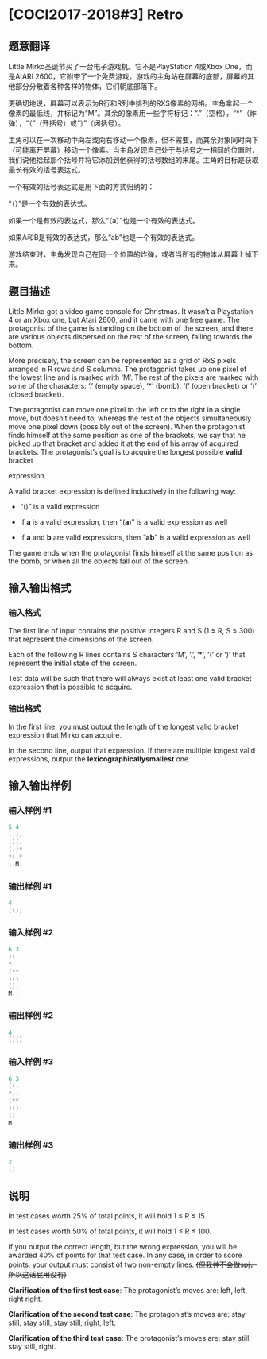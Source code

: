# [COCI2017-2018#3] Retro

## 题意翻译

Little Mirko圣诞节买了一台电子游戏机。它不是PlayStation 4或Xbox One，而是AtARI 2600，它附带了一个免费游戏。游戏的主角站在屏幕的底部，屏幕的其他部分分散着各种各样的物体，它们朝底部落下。

更确切地说，屏幕可以表示为R行和R列中排列的RXS像素的网格。主角拿起一个像素的最低线，并标记为“M”。其余的像素用一些字符标记：“.”（空格），“*”（炸弹），“（”（开括号）或“）”（闭括号）。

主角可以在一次移动中向左或向右移动一个像素，但不需要，而其余对象同时向下（可能离开屏幕）移动一个像素。当主角发现自己处于与括号之一相同的位置时，我们说他拾起那个括号并将它添加到他获得的括号数组的末尾。主角的目标是获取最长有效的括号表达式。

一个有效的括号表达式是用下面的方式归纳的：

“（）”是一个有效的表达式。

如果一个是有效的表达式，那么“（a）”也是一个有效的表达式。

如果A和B是有效的表达式，那么“ab”也是一个有效的表达式。

游戏结束时，主角发现自己在同一个位置的炸弹，或者当所有的物体从屏幕上掉下来。

## 题目描述

Little Mirko got a video game console for Christmas. It wasn’t a Playstation 4 or an Xbox one, but Atari 2600, and it came with one free game. The protagonist of the game is standing on the bottom of the screen, and there are various objects dispersed on the rest of the screen, falling towards the bottom.

More precisely, the screen can be represented as a grid of RxS pixels arranged in R rows and S columns. The protagonist takes up one pixel of the lowest line and is marked with ‘M’. The rest of the pixels are marked with some of the characters: ‘.’ (empty space), ‘*’ (bomb), ‘(‘ (open bracket) or ‘)’ (closed bracket).

The protagonist can move one pixel to the left or to the right in a single move, but doesn’t need to, whereas the rest of the objects simultaneously move one pixel down (possibly out of the screen). When the protagonist finds himself at the same position as one of the brackets, we say that he picked up that bracket and added it at the end of his array of acquired brackets. The protagonist’s goal is to acquire the longest possible **valid** bracket

expression.

A valid bracket expression is defined inductively in the following way:

- “()” is a valid expression

- If **a​** is a valid expression, then “(**a**​)” is a valid expression as well

- If **a​** and **b​** are valid expressions, then “**ab**​” is a valid expression as well

The game ends when the protagonist finds himself at the same position as the bomb, or when all the objects fall out of the screen.

## 输入输出格式

### 输入格式

The first line of input contains the positive integers R ​and S ​(1 ≤ R, S ≤ 300) that represent the dimensions of the screen.

Each of the following R lines contains S characters ‘M’, ‘.’, ‘*’, ‘(‘ or ‘)’ that represent the initial state of the screen.

Test data will be such that there will always exist at least one valid bracket expression that is possible to acquire. 

### 输出格式

In the first line, you must output the length of the longest valid bracket expression that Mirko can acquire.

In the second line, output that expression. If there are multiple longest valid expressions, output the **lexicographically​ ​smallest​** one.

## 输入输出样例

### 输入样例 #1

```cpp
5 4
..).
.)(.
(.)*
*(.*
..M.

```
### 输出样例 #1

```cpp
4
(())

```
### 输入样例 #2

```cpp
6 3
)(.
*..
(**
)()
().
M..

```
### 输出样例 #2

```cpp
4
()()

```
### 输入样例 #3

```cpp
6 3
((.
*..
(**
)()
().
M..

```
### 输出样例 #3

```cpp
2
()
```


## 说明

In test cases worth 25% of total points, it will hold 1 ≤ R ≤ 15.

In test cases worth 50% of total points, it will hold 1 ≤ R ≤ 100.

If you output the correct length, but the wrong expression, you will be awarded 40% of points for that test case. In any case, in order to score points, your output must consist of two non-empty lines. ~~(但我并不会做spj，所以这话屁用没有)~~

**Clarification​ ​of​ ​the​ ​first​ ​test​ ​case**:​ ​The protagonist’s moves are: left, left, right right.

**Clarification​ ​of​ ​the​ ​second​ ​test​ ​case**:​ ​The protagonist’s moves are: stay still, stay still, stay still, right, left.

**Clarification​ ​of​ ​the​ ​third​ ​test​ ​case**:​ ​The protagonist’s moves are: stay still, stay still, right.

